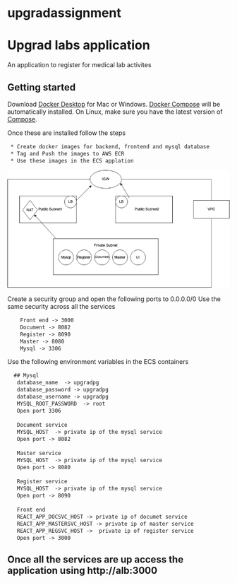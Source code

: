 # upgradassignment
# Upgrad labs application

An application to register for medical lab activites

## Getting started

Download [Docker Desktop](https://www.docker.com/products/docker-desktop) for Mac or Windows. [Docker Compose](https://docs.docker.com/compose) will be automatically installed. On Linux, make sure you have the latest version of [Compose](https://docs.docker.com/compose/install/).

Once these are installed follow the steps
```
 * Create docker images for backend, frontend and mysql database
 * Tag and Push the images to AWS ECR
 * Use these images in the ECS applation
 ```

![Network diagram](NetworkDiagram.png)

Create a security group and open the following ports to 0.0.0.0/0 Use the same security across all the services
```
    Front end -> 3000
    Document -> 8082
    Register -> 8090
    Master -> 8080
    Mysql -> 3306
```

 Use the following environment variables in the ECS containers
 ```
   ## Mysql
    database_name  -> upgradpg
    database_password -> upgradpg
    database_username -> upgradpg
    MYSQL_ROOT_PASSWORD	 -> root
    Open port 3306

    Document service
    MYSQL_HOST	-> private ip of the mysql service
    Open port -> 8082

    Master service
    MYSQL_HOST	-> private ip of the mysql service
    Open port -> 8080

    Register service
    MYSQL_HOST	-> private ip of the mysql service
    Open port -> 8090

    Front end
    REACT_APP_DOCSVC_HOST -> private ip of documet service
    REACT_APP_MASTERSVC_HOST -> private ip of master service
    REACT_APP_REGSVC_HOST ->  private ip of register service
    Open port -> 3000
``` 

## Once all the services are up access the application using http://alb:3000
